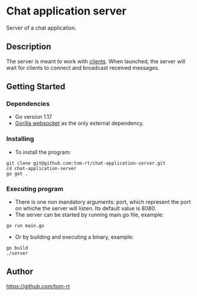 # Chat application server

Server of a chat application.

## Description

The server is meant to work with [clients](https://github.com/tom-rt/chat-application-client).
When launched, the server will wait for clients to connect and broadcast received messages.

## Getting Started

### Dependencies

* Go version 1.17
* [Gorilla websocket](github.com/gorilla/websocket) as the only external dependency.

### Installing

* To install the program:
```
git clone git@github.com:tom-rt/chat-application-server.git
cd chat-application-server
go get .
```

### Executing program

* There is one non mandatory arguments: port, which represent the port on whiche the server will listen. Its default value is 8080.
* The server can be started by running main.go file, example:
```
go run main.go
```

* Or by building and executing a binary, example:
```
go build
./server
```

## Author

https://github.com/tom-rt
